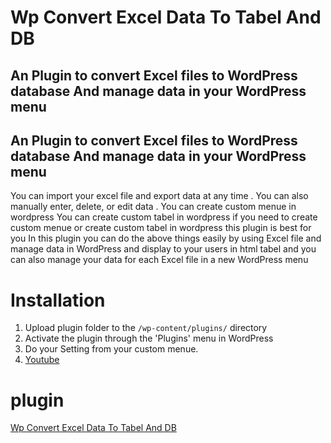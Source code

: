# Wp Convert Excel Data To Tabel And DB 

## An Plugin to convert Excel files to WordPress database And manage data in your WordPress menu 

## An Plugin to convert Excel files to WordPress database And manage data in your WordPress menu 
You can import  your excel file  and export data at any time  .
You can also manually enter, delete, or edit data . 
You can create custom menue in wordpress
You can create custom tabel in wordpress
if you need to create custom  menue or create custom tabel in wordpress this plugin is best for you
In this plugin you can do the above things easily by using Excel file and manage data in WordPress and display to your users in html tabel  and you can also manage your data for each Excel file in a new WordPress menu

# Installation

1. Upload plugin folder to the `/wp-content/plugins/` directory
2. Activate the plugin through the 'Plugins' menu in WordPress
3. Do your Setting from your custom menue. 
3.  [Youtube]( https://youtu.be/C6Nx21W1TjI)

# plugin 
[Wp Convert Excel Data To Tabel And DB](https://wordpress.org/plugins/wpxlsdata)

